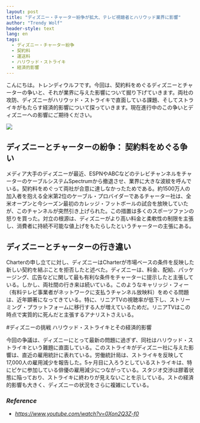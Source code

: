 ```yaml
---
layout: post
title: "ディズニー・チャーター紛争が拡大、テレビ視聴者とハリウッド業界に影響"
author: "Trendy Wolf"
header-style: text
lang: en
tags:
  - ディズニー・チャーター紛争
  - 契約料
  - 運送料
  - ハリウッド・ストライキ
  - 経済的影響
---
```


こんにちは。トレンディウルフです。今回は、契約料をめぐるディズニーとチャーターの争いと、それが業界に与えた影響について掘り下げていきます。両社の攻防、ディズニーがハリウッド・ストライキで直面している課題、そしてストライキがもたらす経済的影響について探っていきます。現在進行中のこの争いとディズニーへの影響にご期待ください。

<img
    src="https://i.ytimg.com/vi/0Xon2Q3Z-f0/hqdefault.jpg"
/>






## ディズニーとチャーターの紛争： 契約料をめぐる争い




メディア大手のディズニーが最近、ESPNやABCなどのテレビチャンネルをチャーターのケーブルシステムSpectrumから撤退させ、業界に大きな波紋を呼んでいる。契約料をめぐって両社が合意に達しなかったためである。約1500万人の加入者を抱える全米第2位のケーブル・プロバイダーであるチャーター社は、全米オープンと今シーズン最初のカレッジ・フットボールの試合を放映していたが、このチャンネルが突然引き上げられた。この措置は多くのスポーツファンの怒りを買った。対立の根源は、ディズニーがより高い料金と柔軟性の制限を主張し、消費者に持続不可能な値上げをもたらしたというチャーターの主張にある。









## ディズニーとチャーターの行き違い




Charterの申し立てに対し、ディズニーはCharterが市場ベースの条件を反映した新しい契約を結ぶことを拒否したと述べた。ディズニーは、料金、配給、パッケージング、広告などに関して最も有利な条件をチャーターに提示したと主張している。しかし、両社間の行き来は続いている。このようなキャリッジ・フィー（有料テレビ事業者がネットワークに支払うチャンネル放映料）をめぐる問題は、近年顕著になってきている。特に、リニアTVの視聴率が低下し、ストリーミング・プラットフォームに移行する人が増えているためだ。リニアTVはこの時点で実質的に死んだと主張するアナリストさえいる。







#ディズニーの挑戦 ハリウッド・ストライキとその経済的影響




今回の争議は、ディズニーにとって最新の問題に過ぎず、同社はハリウッド・ストライキという難題に直面している。このストライキがディズニー社に与えた影響は、直近の雇用統計に表れている。労働統計局は、ストライキを反映して17,000人の雇用減少を報告した。5ヶ月目に入ろうとしているストライキは、特にピケに参加している俳優の雇用減少につながっている。スタジオ交渉は膠着状態に陥っており、ストライキに終わりが見えないことを示している。ストの経済的影響も大きく、ディズニーの状況をさらに複雑にしている。


### _Reference_
- _https://www.youtube.com/watch?v=0Xon2Q3Z-f0_

